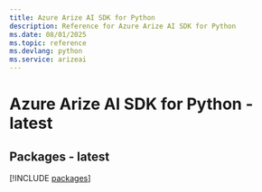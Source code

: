 ```yaml
---
title: Azure Arize AI SDK for Python
description: Reference for Azure Arize AI SDK for Python
ms.date: 08/01/2025
ms.topic: reference
ms.devlang: python
ms.service: arizeai
---
```

# Azure Arize AI SDK for Python - latest
## Packages - latest
[!INCLUDE [packages](arize-ai-index.md)]